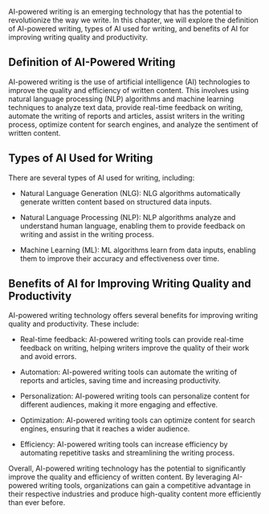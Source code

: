 

AI-powered writing is an emerging technology that has the potential to revolutionize the way we write. In this chapter, we will explore the definition of AI-powered writing, types of AI used for writing, and benefits of AI for improving writing quality and productivity.

Definition of AI-Powered Writing
--------------------------------

AI-powered writing is the use of artificial intelligence (AI) technologies to improve the quality and efficiency of written content. This involves using natural language processing (NLP) algorithms and machine learning techniques to analyze text data, provide real-time feedback on writing, automate the writing of reports and articles, assist writers in the writing process, optimize content for search engines, and analyze the sentiment of written content.

Types of AI Used for Writing
----------------------------

There are several types of AI used for writing, including:

* Natural Language Generation (NLG): NLG algorithms automatically generate written content based on structured data inputs.

* Natural Language Processing (NLP): NLP algorithms analyze and understand human language, enabling them to provide feedback on writing and assist in the writing process.

* Machine Learning (ML): ML algorithms learn from data inputs, enabling them to improve their accuracy and effectiveness over time.

Benefits of AI for Improving Writing Quality and Productivity
-------------------------------------------------------------

AI-powered writing technology offers several benefits for improving writing quality and productivity. These include:

* Real-time feedback: AI-powered writing tools can provide real-time feedback on writing, helping writers improve the quality of their work and avoid errors.

* Automation: AI-powered writing tools can automate the writing of reports and articles, saving time and increasing productivity.

* Personalization: AI-powered writing tools can personalize content for different audiences, making it more engaging and effective.

* Optimization: AI-powered writing tools can optimize content for search engines, ensuring that it reaches a wider audience.

* Efficiency: AI-powered writing tools can increase efficiency by automating repetitive tasks and streamlining the writing process.

Overall, AI-powered writing technology has the potential to significantly improve the quality and efficiency of written content. By leveraging AI-powered writing tools, organizations can gain a competitive advantage in their respective industries and produce high-quality content more efficiently than ever before.
